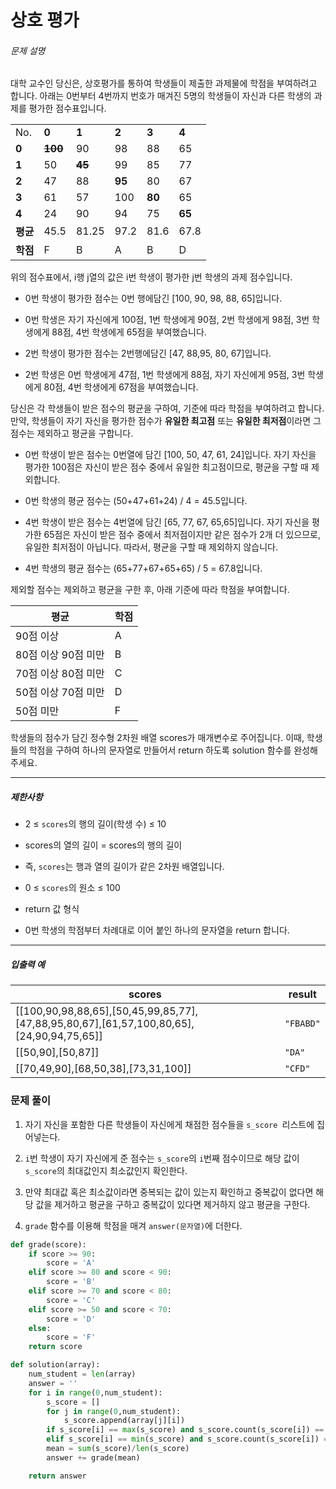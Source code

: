 # 상호 평가

###### 문제 설명

대학 교수인 당신은, 상호평가를 통하여 학생들이 제출한 과제물에 학점을 부여하려고 합니다. 아래는 0번부터 4번까지 번호가 매겨진 5명의 학생들이 자신과 다른 학생의 과제를 평가한 점수표입니다.

|          |             |            |        |        |        |
| -------- | ----------- | ---------- | ------ | ------ | ------ |
| No.      | **0**       | **1**      | **2**  | **3**  | **4**  |
| **0**    | ~~**100**~~ | 90         | 98     | 88     | 65     |
| **1**    | 50          | ~~**45**~~ | 99     | 85     | 77     |
| **2**    | 47          | 88         | **95** | 80     | 67     |
| **3**    | 61          | 57         | 100    | **80** | 65     |
| **4**    | 24          | 90         | 94     | 75     | **65** |
| **평균** | 45.5        | 81.25      | 97.2   | 81.6   | 67.8   |
| **학점** | F           | B          | A      | B      | D      |

위의 점수표에서, i행 j열의 값은 i번 학생이 평가한 j번 학생의 과제 점수입니다.

- 0번 학생이 평가한 점수는 0번 행에담긴 [100, 90, 98, 88, 65]입니다.
- 0번 학생은 자기 자신에게 100점, 1번 학생에게 90점, 2번 학생에게 98점, 3번 학생에게 88점, 4번 학생에게 65점을 부여했습니다.

- 2번 학생이 평가한 점수는 2번행에담긴 [47, 88,95, 80, 67]입니다.
- 2번 학생은 0번 학생에게 47점, 1번 학생에게 88점, 자기 자신에게 95점, 3번 학생에게 80점, 4번 학생에게 67점을 부여했습니다.

당신은 각 학생들이 받은 점수의 평균을 구하여, 기준에 따라 학점을 부여하려고 합니다. 만약, 학생들이 자기 자신을 평가한 점수가 **유일한 최고점** 또는 **유일한 최저점**이라면 그 점수는 제외하고 평균을 구합니다.

- 0번 학생이 받은 점수는 0번열에 담긴 [100, 50, 47, 61, 24]입니다. 자기 자신을 평가한 100점은 자신이 받은 점수 중에서 유일한 최고점이므로, 평균을 구할 때 제외합니다.
- 0번 학생의 평균 점수는 (50+47+61+24) / 4 = 45.5입니다.

- 4번 학생이 받은 점수는 4번열에 담긴 [65, 77, 67, 65,65]입니다. 자기 자신을 평가한 65점은 자신이 받은 점수 중에서 최저점이지만 같은 점수가 2개 더 있으므로, 유일한 최저점이 아닙니다. 따라서, 평균을 구할 때 제외하지 않습니다.
- 4번 학생의 평균 점수는 (65+77+67+65+65) / 5 = 67.8입니다.

제외할 점수는 제외하고 평균을 구한 후, 아래 기준에 따라 학점을 부여합니다.

| 평균                | 학점 |
| ------------------- | ---- |
| 90점 이상           | A    |
| 80점 이상 90점 미만 | B    |
| 70점 이상 80점 미만 | C    |
| 50점 이상 70점 미만 | D    |
| 50점 미만           | F    |

학생들의 점수가 담긴 정수형 2차원 배열 scores가 매개변수로 주어집니다. 이때, 학생들의 학점을 구하여 하나의 문자열로 만들어서 return 하도록 solution 함수를 완성해주세요.

------

##### 제한사항

- 2 ≤ `scores`의 행의 길이(학생 수) ≤ 10

- scores의 열의 길이 = scores의 행의 길이

- 즉, `scores`는 행과 열의 길이가 같은 2차원 배열입니다.
- 0 ≤ `scores`의 원소 ≤ 100
- return 값 형식
- 0번 학생의 학점부터 차례대로 이어 붙인 하나의 문자열을 return 합니다.

------

##### 입출력 예

| scores                                                       | result    |
| ------------------------------------------------------------ | --------- |
| [[100,90,98,88,65],[50,45,99,85,77],[47,88,95,80,67],[61,57,100,80,65],[24,90,94,75,65]] | `"FBABD"` |
| [[50,90],[50,87]]                                            | `"DA"`    |
| [[70,49,90],[68,50,38],[73,31,100]]                          | `"CFD"`   |



### 문제 풀이

1. 자기 자신을 포함한 다른 학생들이 자신에게 채점한 점수들을 `s_score `리스트에 집어넣는다.

2. `i`번 학생이 자기 자신에게 준 점수는 `s_score`의 `i`번째 점수이므로 해당 값이 `s_score`의 최대값인지 최소값인지 확인한다. 
3. 만약 최대값 혹은 최소값이라면 중복되는 값이 있는지 확인하고 중복값이 없다면 해당 값을 제거하고 평균을 구하고 중복값이 있다면 제거하지 않고 평균을 구한다.
4. `grade` 함수를 이용해 학점을 매겨 `answer(문자열)`에 더한다.

```python
def grade(score):
    if score >= 90:
        score = 'A'
    elif score >= 80 and score < 90:
        score = 'B'
    elif score >= 70 and score < 80:
        score = 'C'
    elif score >= 50 and score < 70:
        score = 'D'
    else:
        score = 'F'
    return score

def solution(array):
    num_student = len(array)
    answer = ''
    for i in range(0,num_student):
        s_score = []
        for j in range(0,num_student):
            s_score.append(array[j][i]) 
        if s_score[i] == max(s_score) and s_score.count(s_score[i]) == 1: del s_score[i]
        elif s_score[i] == min(s_score) and s_score.count(s_score[i]) == 1: del s_score[i]
        mean = sum(s_score)/len(s_score)
        answer += grade(mean)

    return answer
```

